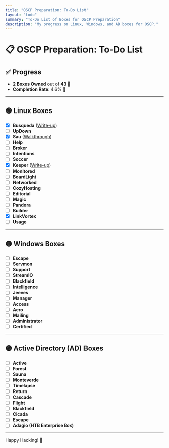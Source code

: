 ```yaml
---
title: "OSCP Preparation: To-Do List"
layout: "todo"
summary: "To-Do List of Boxes for OSCP Preparation"
description: "My progress on Linux, Windows, and AD boxes for OSCP."
---
```


# 📋 OSCP Preparation: To-Do List

## ✅ Progress
- **2 Boxes Owned** out of **43** 🎉 
- **Completion Rate**: 4.6% 💪

---

## 🟢 **Linux Boxes**
- [x] **Busqueda** ([Write-up](https://0xt0pus.com/posts/machine-writeups/busqueda-hackthebox/))
- [ ] **UpDown**
- [x] **Sau** ([Walkthrough](https://www.youtube.com/watch?v=jXbJndLklho))
- [ ] **Help**
- [ ] **Broker**
- [ ] **Intentions**
- [ ] **Soccer**
- [x] **Keeper** ([Write-up](https://0xt0pus.com/posts/machine-writeups/keeper-hackthebox/))
- [ ] **Monitored**
- [ ] **BoardLight**
- [ ] **Networked**
- [ ] **CozyHosting**
- [ ] **Editorial**
- [ ] **Magic**
- [ ] **Pandora**
- [ ] **Builder**
- [x] **LinkVortex**
- [ ] **Usage**

---

## 🟡 **Windows Boxes**
- [ ] **Escape**
- [ ] **Servmon**
- [ ] **Support**
- [ ] **StreamIO**
- [ ] **Blackfield**
- [ ] **Intelligence**
- [ ] **Jeeves**
- [ ] **Manager**
- [ ] **Access**
- [ ] **Aero**
- [ ] **Mailing**
- [ ] **Administrator**
- [ ] **Certified**

---

## 🟣 **Active Directory (AD) Boxes**
- [ ] **Active**
- [ ] **Forest**
- [ ] **Sauna**
- [ ] **Monteverde**
- [ ] **Timelapse**
- [ ] **Return**
- [ ] **Cascade**
- [ ] **Flight**
- [ ] **Blackfield**
- [ ] **Cicada**
- [ ] **Escape**
- [ ] **Adagio (HTB Enterprise Box)**

---


Happy Hacking! 🚀
